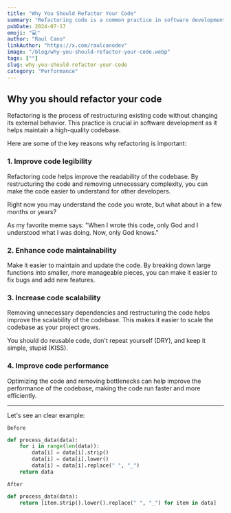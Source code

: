 ```yaml
---
title: "Why You Should Refactor Your Code"
summary: "Refactoring code is a common practice in software development. It is the process of restructuring existing computer code without changing its external behavior. It is essential to maintain the codebase and make it more readable, maintainable, and scalable."
pubDate: 2024-07-17
emoji: "💻"
author: "Raul Cano"
linkAuthor: "https://x.com/raulcanodev"
image: "/blog/why-you-should-refactor-your-code.webp"
tags: [""]
slug: why-you-should-refactor-your-code
category: "Performance"
---
```


## Why you should refactor your code

Refactoring is the process of restructuring existing code without changing its external behavior. This practice is crucial in software development as it helps maintain a high-quality codebase. 

Here are some of the key reasons why refactoring is important:

### 1. Improve code legibility

Refactoring code helps improve the readability of the codebase. By restructuring the code and removing unnecessary complexity, you can make the code easier to understand for other developers.

Right now you may understand the code you wrote, but what about in a few months or years?

As my favorite meme says: "When I wrote this code, only God and I understood what I was doing. Now, only God knows."

### 2. Enhance code maintainability

Make it easier to maintain and update the code. By breaking down large functions into smaller, more manageable pieces, you can make it easier to fix bugs and add new features.

### 3. Increase code scalability

Removing unnecessary dependencies and restructuring the code helps improve the scalability of the codebase. This makes it easier to scale the codebase as your project grows.

You should do reusable code, don't repeat yourself (DRY), and keep it simple, stupid (KISS).

### 4. Improve code performance

Optimizing the code and removing bottlenecks can help improve the performance of the codebase, making the code run faster and more efficiently.


---
Let's see an clear example:

`Before`
```python
def process_data(data):
    for i in range(len(data)):
        data[i] = data[i].strip()
        data[i] = data[i].lower()
        data[i] = data[i].replace(" ", "_")
    return data
```

`After`
```python
def process_data(data):
    return [item.strip().lower().replace(" ", "_") for item in data]
```
